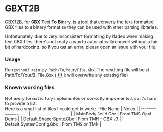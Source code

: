 # GBXT2B
GBXT2B, for **GBX** **T**ext **To** **B**inary, is a tool that converts the text-formatted GBX files to a binary format so they can be used with other parsing libraries.

Unfortunately, due to very inconsistent formatting by Nadeo when making text GBX files, there's not really a way to automatically convert without a fair bit of hardcoding, so if you get an error, please [open an issue](https://github.com/LinUwUxCat/GBXT2B/issues/new/choose) with your file.
### Usage
Run `python3 main.py Path/To/Your/File.Gbx`. The resulting file will be at Path/To/Your/B_File.Gbx ( <ins>**/!\\**</ins> It will overwrite any existing file)
### Known working files
Not every format is fully implemented or correctly implemented, so it's hard to provide a list.\
Here is a small list of files I could get to work:
|      File Name     |        Notes        |
|--------------------|---------------------|
| MainBody.Solid.Gbx | From TMS Opel Demo  |
| Default.ShaderSprite.Gbx | From TMN - GBX v3 |
| Default.SystemConfig.Gbx | From TMS or TMN |